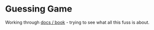 # Guessing Game

Working through [docs / book](https://doc.rust-lang.org/book/second-edition/ch02-00-guessing-game-tutorial.html) - trying to see what all this fuss is about.